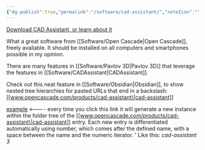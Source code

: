 ```yaml
---
{"dg-publish":true,"permalink":"/software/cad-assistant/","noteIcon":"","created":"2025-01-10T14:06:40.072-06:00"}
---
```


[Download CAD Assistant, or learn about it]( www.opencascade.com/products/cad-assistant)

What a great software from [[Software/Open Cascade\|Open Cascade]], freely available. It should be installed on all computers and smartphones possible in my opinion. 

There are many features in [[Software/Pavlov 3D\|Pavlov 3D]] that leverage the features in [[Software/CADAssistant\|CADAssistant]]

Check out this neat feature in [[Software/Obsidian\|Obsidian]], to show nested tree hierarchies for pasted URLs that end in a backslash: [[www.opencascade.com/products/cad-assistant\|cad-assistant]]

[example](www.opencascade.com\products\cad-assistant) <---- every time you click this link it will generate a new instance within the folder tree of the [[www.opencascade.com/products/cad-assistant\|cad-assistant]] entry. 
Each new entry is differentiated automatically using number, which comes after the defined name, with a space between the name and the numeric iterator. '
Like this: *cad-assistant 3*

